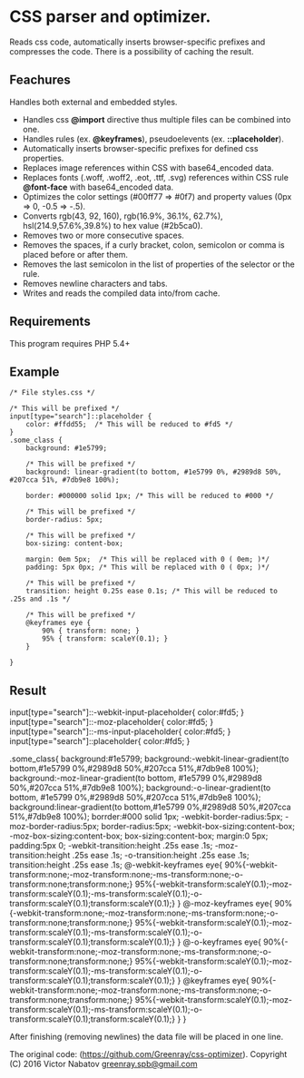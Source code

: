 CSS parser and optimizer.
=========================

Reads css code, automatically inserts browser-specific prefixes and compresses the code.
There is a possibility of caching the result.

## Feachures

  Handles both external and embedded styles.

* Handles css __@import__ directive thus multiple files can be combined into one.
* Handles rules (ex. __@keyframes__), pseudoelevents (ex. __::placeholder__).
* Automatically inserts browser-specific prefixes for defined css properties.
* Replaces image references within CSS with base64_encoded data.
* Replaces fonts (.woff, .woff2, .eot, .ttf, .svg) references within CSS rule __@font-face__ with base64_encoded data.
* Optimizes the color settings (#00ff77 => #0f7) and property values (0px => 0, -0.5 => -.5).
* Converts rgb(43, 92, 160), rgb(16.9%, 36.1%, 62.7%), hsl(214.9,57.6%,39.8%) to hex value (#2b5ca0).
* Removes two or more consecutive spaces.
* Removes the spaces, if a curly bracket, colon, semicolon or comma is placed before or after them.
* Removes the last semicolon in the list of properties of the selector or the rule.
* Removes newline characters and tabs.
* Writes and reads the compiled data into/from cache.

## Requirements

This program requires PHP 5.4+

## Example

    /* File styles.css */

    /* This will be prefixed */
    input[type="search"]::placeholder {
        color: #ffdd55;  /* This will be reduced to #fd5 */
    }
    .some_class {
        background: #1e5799;

        /* This will be prefixed */
        background: linear-gradient(to bottom, #1e5799 0%, #2989d8 50%, #207cca 51%, #7db9e8 100%);

        border: #000000 solid 1px; /* This will be reduced to #000 */

        /* This will be prefixed */
        border-radius: 5px;

        /* This will be prefixed */
        box-sizing: content-box;

        margin: 0em 5px;  /* This will be replaced with 0 ( 0em; )*/
        padding: 5px 0px; /* This will be replaced with 0 ( 0px; )*/

        /* This will be prefixed */
        transition: height 0.25s ease 0.1s; /* This will be reduced to .25s and .1s */

        /* This will be prefixed */
        @keyframes eye {
            90% { transform: none; }
            95% { transform: scaleY(0.1); }
        }

    }

## Result

input[type="search"]::-webkit-input-placeholder{
color:#fd5;
}
input[type="search"]::-moz-placeholder{
color:#fd5;
}
input[type="search"]::-ms-input-placeholder{
color:#fd5;
}
input[type="search"]::placeholder{
color:#fd5;
}

.some_class{
background:#1e5799;
background:-webkit-linear-gradient(to bottom,#1e5799 0%,#2989d8 50%,#207cca 51%,#7db9e8 100%);
background:-moz-linear-gradient(to bottom, #1e5799 0%,#2989d8 50%,#207cca 51%,#7db9e8 100%);
background:-o-linear-gradient(to bottom, #1e5799 0%,#2989d8 50%,#207cca 51%,#7db9e8 100%);
background:linear-gradient(to bottom,#1e5799 0%,#2989d8 50%,#207cca 51%,#7db9e8 100%);
borrder:#000 solid 1px;
-webkit-border-radius:5px;
-moz-border-radius:5px;
border-radius:5px;
-webkit-box-sizing:content-box;
-moz-box-sizing:content-box;
box-sizing:content-box;
margin:0 5px;
padding:5px 0;
-webkit-transition:height .25s ease .1s;
-moz-transition:height .25s ease .1s;
-o-transition:height .25s ease .1s;
transition:height .25s ease .1s;
@-webkit-keyframes eye{
90%{-webkit-transform:none;-moz-transform:none;-ms-transform:none;-o-transform:none;transform:none;}
95%{-webkit-transform:scaleY(0.1);-moz-transform:scaleY(0.1);-ms-transform:scaleY(0.1);-o-transform:scaleY(0.1);transform:scaleY(0.1);}
}
@-moz-keyframes eye{
90%{-webkit-transform:none;-moz-transform:none;-ms-transform:none;-o-transform:none;transform:none;}
95%{-webkit-transform:scaleY(0.1);-moz-transform:scaleY(0.1);-ms-transform:scaleY(0.1);-o-transform:scaleY(0.1);transform:scaleY(0.1);}
}
@-o-keyframes eye{
90%{-webkit-transform:none;-moz-transform:none;-ms-transform:none;-o-transform:none;transform:none;}
95%{-webkit-transform:scaleY(0.1);-moz-transform:scaleY(0.1);-ms-transform:scaleY(0.1);-o-transform:scaleY(0.1);transform:scaleY(0.1);}
}
@keyframes eye{
90%{-webkit-transform:none;-moz-transform:none;-ms-transform:none;-o-transform:none;transform:none;}
95%{-webkit-transform:scaleY(0.1);-moz-transform:scaleY(0.1);-ms-transform:scaleY(0.1);-o-transform:scaleY(0.1);transform:scaleY(0.1);}
}
}

After finishing (removing newlines) the data file will be placed in one line.

The original code: (https://github.com/Greenray/css-optimizer).
Copyright (C) 2016 Victor Nabatov <greenray.spb@gmail.com>
